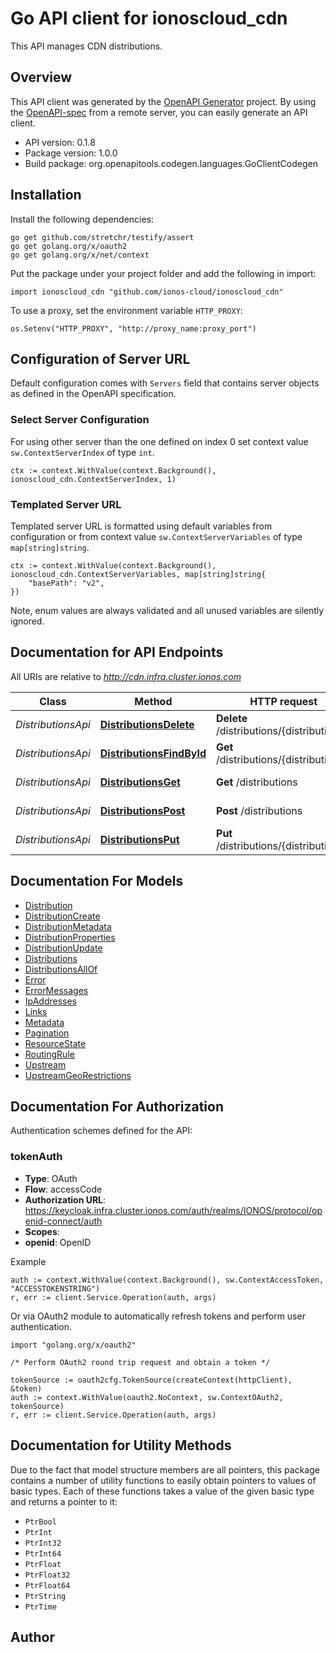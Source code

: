 # Go API client for ionoscloud_cdn

This API manages CDN distributions.


## Overview
This API client was generated by the [OpenAPI Generator](https://openapi-generator.tech) project.  By using the [OpenAPI-spec](https://www.openapis.org/) from a remote server, you can easily generate an API client.

- API version: 0.1.8
- Package version: 1.0.0
- Build package: org.openapitools.codegen.languages.GoClientCodegen

## Installation

Install the following dependencies:

```shell
go get github.com/stretchr/testify/assert
go get golang.org/x/oauth2
go get golang.org/x/net/context
```

Put the package under your project folder and add the following in import:

```golang
import ionoscloud_cdn "github.com/ionos-cloud/ionoscloud_cdn"
```

To use a proxy, set the environment variable `HTTP_PROXY`:

```golang
os.Setenv("HTTP_PROXY", "http://proxy_name:proxy_port")
```

## Configuration of Server URL

Default configuration comes with `Servers` field that contains server objects as defined in the OpenAPI specification.

### Select Server Configuration

For using other server than the one defined on index 0 set context value `sw.ContextServerIndex` of type `int`.

```golang
ctx := context.WithValue(context.Background(), ionoscloud_cdn.ContextServerIndex, 1)
```

### Templated Server URL

Templated server URL is formatted using default variables from configuration or from context value `sw.ContextServerVariables` of type `map[string]string`.

```golang
ctx := context.WithValue(context.Background(), ionoscloud_cdn.ContextServerVariables, map[string]string{
	"basePath": "v2",
})
```

Note, enum values are always validated and all unused variables are silently ignored.

## Documentation for API Endpoints

All URIs are relative to *http://cdn.infra.cluster.ionos.com*

Class | Method | HTTP request | Description
------------ | ------------- | ------------- | -------------
*DistributionsApi* | [**DistributionsDelete**](docs/api/DistributionsApi.md#distributionsdelete) | **Delete** /distributions/{distributionId} | Delete Distribution
*DistributionsApi* | [**DistributionsFindById**](docs/api/DistributionsApi.md#distributionsfindbyid) | **Get** /distributions/{distributionId} | Retrieve Distribution
*DistributionsApi* | [**DistributionsGet**](docs/api/DistributionsApi.md#distributionsget) | **Get** /distributions | Retrieve all Distributions
*DistributionsApi* | [**DistributionsPost**](docs/api/DistributionsApi.md#distributionspost) | **Post** /distributions | Create Distribution
*DistributionsApi* | [**DistributionsPut**](docs/api/DistributionsApi.md#distributionsput) | **Put** /distributions/{distributionId} | Ensure Distribution


## Documentation For Models

 - [Distribution](docs/models/Distribution.md)
 - [DistributionCreate](docs/models/DistributionCreate.md)
 - [DistributionMetadata](docs/models/DistributionMetadata.md)
 - [DistributionProperties](docs/models/DistributionProperties.md)
 - [DistributionUpdate](docs/models/DistributionUpdate.md)
 - [Distributions](docs/models/Distributions.md)
 - [DistributionsAllOf](docs/models/DistributionsAllOf.md)
 - [Error](docs/models/Error.md)
 - [ErrorMessages](docs/models/ErrorMessages.md)
 - [IpAddresses](docs/models/IpAddresses.md)
 - [Links](docs/models/Links.md)
 - [Metadata](docs/models/Metadata.md)
 - [Pagination](docs/models/Pagination.md)
 - [ResourceState](docs/models/ResourceState.md)
 - [RoutingRule](docs/models/RoutingRule.md)
 - [Upstream](docs/models/Upstream.md)
 - [UpstreamGeoRestrictions](docs/models/UpstreamGeoRestrictions.md)


## Documentation For Authorization


Authentication schemes defined for the API:
### tokenAuth


- **Type**: OAuth
- **Flow**: accessCode
- **Authorization URL**: https://keycloak.infra.cluster.ionos.com/auth/realms/IONOS/protocol/openid-connect/auth
- **Scopes**: 
 - **openid**: OpenID

Example

```golang
auth := context.WithValue(context.Background(), sw.ContextAccessToken, "ACCESSTOKENSTRING")
r, err := client.Service.Operation(auth, args)
```

Or via OAuth2 module to automatically refresh tokens and perform user authentication.

```golang
import "golang.org/x/oauth2"

/* Perform OAuth2 round trip request and obtain a token */

tokenSource := oauth2cfg.TokenSource(createContext(httpClient), &token)
auth := context.WithValue(oauth2.NoContext, sw.ContextOAuth2, tokenSource)
r, err := client.Service.Operation(auth, args)
```


## Documentation for Utility Methods

Due to the fact that model structure members are all pointers, this package contains
a number of utility functions to easily obtain pointers to values of basic types.
Each of these functions takes a value of the given basic type and returns a pointer to it:

* `PtrBool`
* `PtrInt`
* `PtrInt32`
* `PtrInt64`
* `PtrFloat`
* `PtrFloat32`
* `PtrFloat64`
* `PtrString`
* `PtrTime`

## Author



